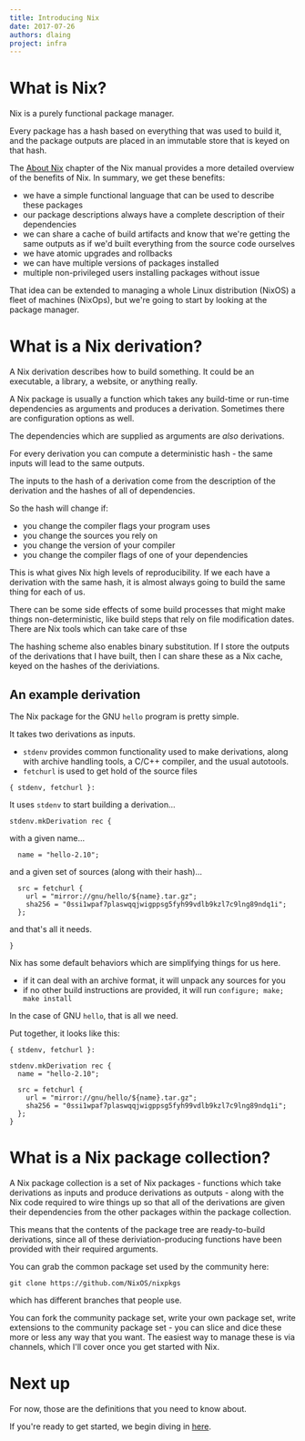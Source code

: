 ```yaml
---
title: Introducing Nix
date: 2017-07-26
authors: dlaing
project: infra
---
```


# What is Nix?

Nix is a purely functional package manager.

Every package has a hash based on everything that was used to build it, and the package outputs are placed in an immutable store that is keyed on that hash.

The [About Nix](http://nixos.org/nix/manual/#ch-about-nix) chapter of the Nix manual provides a more detailed overview of the benefits of Nix.
In summary, we get these benefits:

- we have a simple functional language that can be used to describe these packages
- our package descriptions always have a complete description of their dependencies
- we can share a cache of build artifacts and know that we're getting the same outputs as if we'd built everything from the source code ourselves
- we have atomic upgrades and rollbacks
- we can have multiple versions of packages installed
- multiple non-privileged users installing packages without issue

That idea can be extended to managing a whole Linux distribution (NixOS) a fleet of machines (NixOps), but we're going to start by looking at the package manager.

# What is a Nix derivation?

A Nix derivation describes how to build something.
It could be an executable, a library, a website, or anything really.

A Nix package is usually a function which takes any build-time or run-time dependencies as arguments and produces a derivation.
Sometimes there are configuration options as well.

The dependencies which are supplied as arguments are _also_ derivations.

For every derivation you can compute a deterministic hash - the same inputs will lead to the same outputs.

The inputs to the hash of a derivation come from the description of the derivation and the hashes of all of dependencies.

So the hash will change if:

- you change the compiler flags your program uses
- you change the sources you rely on
- you change the version of your compiler
- you change the compiler flags of one of your dependencies

This is what gives Nix high levels of reproducibility. 
If we each have a derivation with the same hash, it is almost always going to build the same thing for each of us.

There can be some side effects of some build processes that might make things non-deterministic, like build steps that rely on file modification dates.
There are Nix tools which can take care of thse 

The hashing scheme also enables binary substitution.
If I store the outputs of the derivations that I have built, then I can share these as a Nix cache, keyed on the hashes of the deriviations.

## An example derivation

The Nix package for the GNU `hello` program is pretty simple.

It takes two derivations as inputs.

- `stdenv` provides common functionality used to make derivations, along with archive handling tools, a C/C++ compiler, and the usual autotools.
- `fetchurl` is used to get hold of the source files

```
{ stdenv, fetchurl }:
```

It uses `stdenv` to start building a derivation...

```
stdenv.mkDerivation rec {
```

with a given name...

```
  name = "hello-2.10";
```

and a given set of sources (along with their hash)...

```
  src = fetchurl {
    url = "mirror://gnu/hello/${name}.tar.gz";
    sha256 = "0ssi1wpaf7plaswqqjwigppsg5fyh99vdlb9kzl7c9lng89ndq1i";
  };
```

and that's all it needs.

```
}
```

Nix has some default behaviors which are simplifying things for us here.

- if it can deal with an archive format, it will unpack any sources for you
- if no other build instructions are provided, it will run `configure; make; make install` 

In the case of GNU `hello`, that is all we need.

Put together, it looks like this:
```
{ stdenv, fetchurl }:

stdenv.mkDerivation rec {
  name = "hello-2.10";

  src = fetchurl {
    url = "mirror://gnu/hello/${name}.tar.gz";
    sha256 = "0ssi1wpaf7plaswqqjwigppsg5fyh99vdlb9kzl7c9lng89ndq1i";
  };
}
```

# What is a Nix package collection?

A Nix package collection is a set of Nix packages - functions which take derivations as inputs and produce derivations as outputs - along with the Nix code required to wire things up so that all of the derivations are given their dependencies from the other packages within the package collection.

This means that the contents of the package tree are ready-to-build derivations, since all of these deriviation-producing functions have been provided with their required arguments.

You can grab the common package set used by the community here:
```
git clone https://github.com/NixOS/nixpkgs
```
which has different branches that people use.

You can fork the community package set, write your own package set, write extensions to the community package set - you can slice and dice these more or less any way that you want.
The easiest way to manage these is via channels, which I'll cover once you get started with Nix.

# Next up

For now, those are the definitions that you need to know about.

If you're ready to get started, we begin diving in [here](../getting-started-with-nix).
